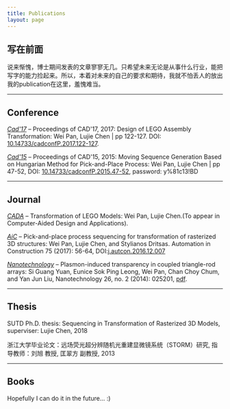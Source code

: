 ```yaml
---
title: Publications
layout: page
---
```



## 写在前面


说来惭愧，博士期间发表的文章寥寥无几。只希望未来无论是从事什么行业，能把写字的能力捡起来。所以，本着对未来的自己的要求和期待，我就不怕丢人的放出我的publication在这里，羞愧难当。


- - - 


## Conference


_[Cad'17](http://www.cadconferences.com/122-127_99.pdf)_ – Proceedings of CAD'17, 2017: Design of LEGO Assembly Transformation: 
Wei Pan, Lujie Chen | pp 122-127. DOI: [10.14733/cadconfP.2017.122-127](http://sci-hub.tw/10.14733/cadconfP.2017.122-127).



_[Cad'15](http://www.cadconferences.com/CAD15_47-52.pdf)_ – Proceedings of CAD'15, 2015: Moving Sequence Generation Based on Hungarian Method for Pick-and-Place Process: Wei Pan, Lujie Chen | pp 47-52, DOI: [10.14733/cadconfP.2015.47-52](http://sci-hub.tw/10.14733/cadconfP.2015.47-52), password: y%81c13!BD
- - -




## Journal


_[CADA](http://www.cadanda.com/)_ – Transformation of LEGO Models: Wei Pan, Lujie Chen.(To appear in Computer-Aided Design and Applications).



_[AiC](https://www.sciencedirect.com/journal/automation-in-construction)_ – Pick-and-place process sequencing for transformation of rasterized 3D structures: Wei Pan, Lujie Chen, and Stylianos Dritsas.  Automation in Construction 75 (2017): 56-64, DOI:[j.autcon.2016.12.007](http://dx.doi.org/10.1016/j.autcon.2016.12.007)




_[Nanotechnology](http://iopscience.iop.org/journal/0957-4484)_ – Plasmon-induced transparency in coupled triangle-rod arrays: Si Guang Yuan, Eunice Sok Ping Leong, Wei Pan, Chan Choy Chum, and Yan Jun Liu, Nanotechnology 26, no. 2 (2014): 025201, [pdf](http://iopscience.iop.org/article/10.1088/0957-4484/26/2/025201/meta).


- - -

## Thesis



SUTD Ph.D. thesis: Sequencing in Transformation of Rasterized 3D Models, superviser: Lujie Chen, 2018

浙江大学毕业论文：远场荧光超分辨随机光重建显微镜系统（STORM）研究, 指导教师：刘旭  教授,  匡翠方  副教授,  2013


---


## Books



Hopefully I can do it in the future... :)
 

